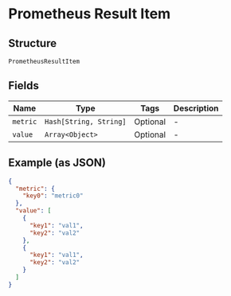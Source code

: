 
# Prometheus Result Item

## Structure

`PrometheusResultItem`

## Fields

| Name | Type | Tags | Description |
|  --- | --- | --- | --- |
| `metric` | `Hash[String, String]` | Optional | - |
| `value` | `Array<Object>` | Optional | - |

## Example (as JSON)

```json
{
  "metric": {
    "key0": "metric0"
  },
  "value": [
    {
      "key1": "val1",
      "key2": "val2"
    },
    {
      "key1": "val1",
      "key2": "val2"
    }
  ]
}
```

